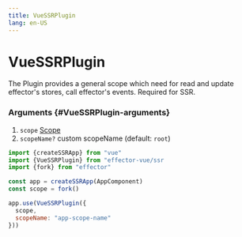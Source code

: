 ```yaml
---
title: VueSSRPlugin
lang: en-US
---
```


# VueSSRPlugin

The Plugin provides a general scope which need for read and update effector's stores, call effector's events. Required for SSR.

### Arguments {#VueSSRPlugin-arguments}

1. `scope` [Scope](/api/effector/Scope.md)
2. `scopeName?` custom scopeName (default: `root`)

```js
import {createSSRApp} from "vue"
import {VueSSRPlugin} from "effector-vue/ssr
import {fork} from "effector"

const app = createSSRApp(AppComponent)
const scope = fork()

app.use(VueSSRPlugin({
  scope,
  scopeName: "app-scope-name"
}))
```
